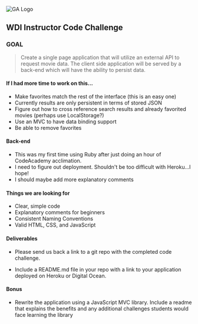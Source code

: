 ![GA Logo](https://raw.github.com/generalassembly/ga-ruby-on-rails-for-devs/master/images/ga.png)

## WDI Instructor Code Challenge

### GOAL 

> Create a single page application that will utilize an external API to request movie data. The client side application will be served by a back-end which will have the ability to persist data.

#### If I had more time to work on this...

- Make favorites match the rest of the interface (this is an easy one)
- Currently results are only persistent in terms of stored JSON
- Figure out how to cross reference search results and already favorited movies (perhaps use LocalStorage?)
- Use an MVC to have data binding support
- Be able to remove favorites

#### Back-end

- This was my first time using Ruby after just doing an hour of CodeAcademy acclimation.
- I need to figure out deployment. Shouldn't be too difficult with Heroku...I hope!
- I should maybe add more explanatory comments

#### Things we are looking for

- Clear, simple code
- Explanatory comments for beginners
- Consistent Naming Conventions
- Valid HTML, CSS, and JavaScript

#### Deliverables

- Please send us back a link to a git repo with the completed code challenge. 

- Include a README.md file in your repo with a link to your application deployed on Heroku or Digital Ocean.

#### Bonus

- Rewrite the application using a JavaScript MVC library. Include a readme that explains the benefits and any additional challenges students would face learning the library
